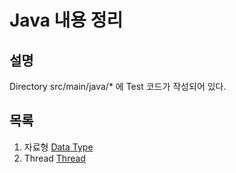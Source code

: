 # Java 내용 정리

## 설명

Directory src/main/java/* 에 Test 코드가 작성되어 있다.

## 목록
1. 자료형 [Data Type](https://github.com/jkkim09/JAVA-TEST/tree/master/src/main/java/java_test)
1. Thread [Thread](https://github.com/jkkim09/JAVA-TEST/tree/master/src/main/java/java_test/thread)
